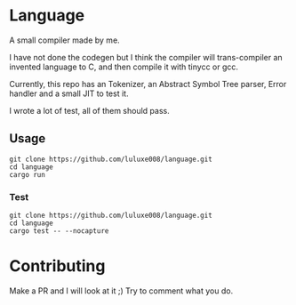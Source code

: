 # Language
A small compiler made by me.

I have not done the codegen but I think the compiler will trans-compiler an invented language to C, and then compile it with tinycc or gcc.

Currently, this repo has an Tokenizer, an Abstract Symbol Tree parser, Error handler and a small JIT to test it.

I wrote a lot of test, all of them should pass.

## Usage
```
git clone https://github.com/luluxe008/language.git
cd language
cargo run
```
### Test
```
git clone https://github.com/luluxe008/language.git
cd language
cargo test -- --nocapture
```

# Contributing
Make a PR and I will look at it ;)
Try to comment what you do. 